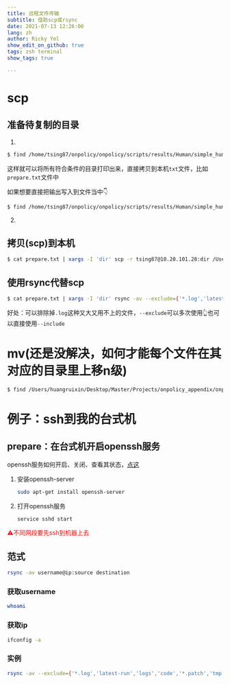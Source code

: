 ```yaml
---
title: 远程文件传输
subtitle: 借助scp或rsync
date: 2021-07-13 12:26:00
lang: zh
author: Ricky Yel
show_edit_on_github: true
tags: zsh terminal
show_tags: true

---
```




# scp

## 准备待复制的目录

1.

```bash
$ find /home/tsing87/onpolicy/onpolicy/scripts/results/Human/simple_human/rmappo -type d -name "ortho*" | xargs -I 'dir' echo dir 
```

这样就可以将所有符合条件的目录打印出来，直接拷贝到本机`txt`文件，比如`prepare.txt`文件中

如果想要直接把输出写入到文件当中👇

```bash
$ find /home/tsing87/onpolicy/onpolicy/scripts/results/Human/simple_human/rmappo -type d -name "fixed_GCR_predator3_prey1_RR0_NG0.5_DisAlpha*_view0.5_NL*" | xargs -I 'dir' echo dir > /home/tsing87/prepare.txt
```

2.

## 拷贝(scp)到本机

```bash
$ cat prepare.txt | xargs -I 'dir' scp -r tsing87@10.20.101.28:dir /Users/huangruixin/Desktop/Master/Projects/onpolicy_appendix/onpolicy_render/predator1_prey1_RR0_NG0.5_DisAlpha_view0.5_NL
```

## 使用rsync代替scp

```bash
$ cat prepare.txt | xargs -I 'dir' rsync -av --exclude={'*.log','latest-run','logs','code','*.patch','tmp','*.json','*.txt','*.yaml','*.wandb','critic.pt'} tsing87@10.20.101.39:dir /Users/huangruixin/Desktop/Master/Projects/onpolicy_appendix/onpolicy_render/ortho
```

好处：可以排除掉`.log`这种又大又用不上的文件，`--exclude`可以多次使用👆也可以直接使用`--include`

# mv(还是没解决，如何才能每个文件在其对应的目录里上移n级)

```bash
$ find /Users/huangruixin/Desktop/Master/Projects/onpolicy_appendix/onpolicy_render/predator1_prey1_RR0_NG0.5_DisAlpha_view0.5_NL -type f -name "actor.pt"| xargs -I 'file' mv file ../../..
```

# 例子：ssh到我的台式机

## prepare：在台式机开启openssh服务

openssh服务如何开启、关闭、查看其状态，[点这](https://blog.csdn.net/baidu_34884208/article/details/89376795)

1. 安装openssh-server

   ```bash
   sudo apt-get install openssh-server
   ```

2. 打开openssh服务

   ```bash
   service sshd start
   ```

<font color =red>⚠️不同网段要先ssh到机器上去</font>

## 范式

```bash
rsync -av username@ip:source destination
```

### 获取username

```bash
whoami
```

### 获取ip

```bash
ifconfig -a
```

### 实例

```bash
rsync -av --exclude={'*.log','latest-run','logs','code','*.patch','tmp','*.json','*.txt','*.yaml','*.wandb','critic.pt'} huangruixin@172.16.0.233:/home/huangruixin/clash /Users/huangruixin/Desktop
```

